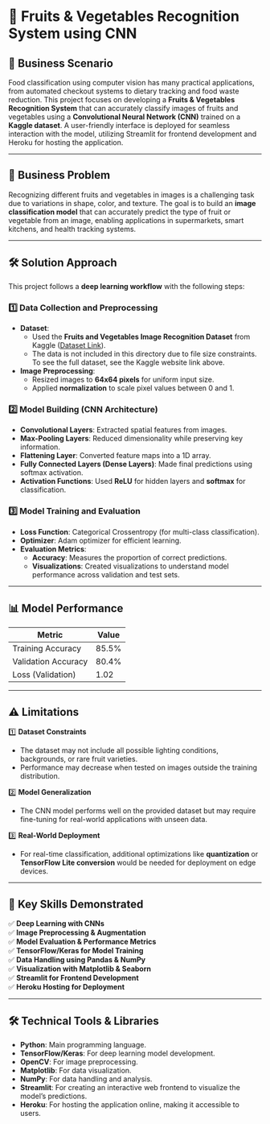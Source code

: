 # 🍎 Fruits & Vegetables Recognition System using CNN

## 🚀 Business Scenario

Food classification using computer vision has many practical applications, from automated checkout systems to dietary tracking and food waste reduction. This project focuses on developing a **Fruits & Vegetables Recognition System** that can accurately classify images of fruits and vegetables using a **Convolutional Neural Network (CNN)** trained on a **Kaggle dataset**. A user-friendly interface is deployed for seamless interaction with the model, utilizing Streamlit for frontend development and Heroku for hosting the application.

---

## 🧠 Business Problem

Recognizing different fruits and vegetables in images is a challenging task due to variations in shape, color, and texture. The goal is to build an **image classification model** that can accurately predict the type of fruit or vegetable from an image, enabling applications in supermarkets, smart kitchens, and health tracking systems.

---

## 🛠️ Solution Approach

This project follows a **deep learning workflow** with the following steps:

### 1️⃣ **Data Collection and Preprocessing**

- **Dataset**:
  - Used the **Fruits and Vegetables Image Recognition Dataset** from Kaggle ([Dataset Link](https://www.kaggle.com/datasets/kritikseth/fruit-and-vegetable-image-recognition)).
  - The data is not included in this directory due to file size constraints. To see the full dataset, see the Kaggle website link above.
- **Image Preprocessing**:
  - Resized images to **64x64 pixels** for uniform input size.
  - Applied **normalization** to scale pixel values between 0 and 1.

### 2️⃣ **Model Building (CNN Architecture)**

- **Convolutional Layers**: Extracted spatial features from images.
- **Max-Pooling Layers**: Reduced dimensionality while preserving key information.
- **Flattening Layer**: Converted feature maps into a 1D array.
- **Fully Connected Layers (Dense Layers)**: Made final predictions using softmax activation.
- **Activation Functions**: Used **ReLU** for hidden layers and **softmax** for classification.

### 3️⃣ **Model Training and Evaluation**

- **Loss Function**: Categorical Crossentropy (for multi-class classification).
- **Optimizer**: Adam optimizer for efficient learning.
- **Evaluation Metrics**:
  - **Accuracy**: Measures the proportion of correct predictions.
  - **Visualizations**: Created visualizations to understand model performance across validation and test sets.

---

## 📊 Model Performance

| Metric              | Value |
| ------------------- | ----- |
| Training Accuracy   | 85.5% |
| Validation Accuracy | 80.4% |
| Loss (Validation)   | 1.02  |

---

## ⚠️ Limitations

1️⃣ **Dataset Constraints**

- The dataset may not include all possible lighting conditions, backgrounds, or rare fruit varieties.
- Performance may decrease when tested on images outside the training distribution.

2️⃣ **Model Generalization**

- The CNN model performs well on the provided dataset but may require fine-tuning for real-world applications with unseen data.

3️⃣ **Real-World Deployment**

- For real-time classification, additional optimizations like **quantization** or **TensorFlow Lite conversion** would be needed for deployment on edge devices.

---

## 🧠 Key Skills Demonstrated

✅ **Deep Learning with CNNs**  
✅ **Image Preprocessing & Augmentation**  
✅ **Model Evaluation & Performance Metrics**  
✅ **TensorFlow/Keras for Model Training**  
✅ **Data Handling using Pandas & NumPy**  
✅ **Visualization with Matplotlib & Seaborn**  
✅ **Streamlit for Frontend Development**  
✅ **Heroku Hosting for Deployment**

---

## 🛠️ Technical Tools & Libraries

- **Python**: Main programming language.
- **TensorFlow/Keras**: For deep learning model development.
- **OpenCV**: For image preprocessing.
- **Matplotlib**: For data visualization.
- **NumPy**: For data handling and analysis.
- **Streamlit**: For creating an interactive web frontend to visualize the model’s predictions.
- **Heroku**: For hosting the application online, making it accessible to users.
